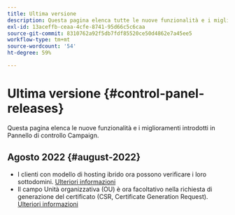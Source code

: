 ```yaml
---
title: Ultima versione
description: Questa pagina elenca tutte le nuove funzionalità e i miglioramenti introdotti in Pannello di controllo Campaign
exl-id: 13aceffb-ceaa-4cfe-8741-95d66c5c6caa
source-git-commit: 8310762a92f5db7fdf85520ce50d4862e7a45ee5
workflow-type: tm+mt
source-wordcount: '54'
ht-degree: 59%

---
```


# Ultima versione {#control-panel-releases}

Questa pagina elenca le nuove funzionalità e i miglioramenti introdotti in Pannello di controllo Campaign.

## Agosto 2022 {#august-2022}

* I clienti con modello di hosting ibrido ora possono verificare i loro sottodomini. [Ulteriori informazioni](../subdomains-certificates/using/monitoring-subdomains.md)
* Il campo Unità organizzativa (OU) è ora facoltativo nella richiesta di generazione del certificato (CSR, Certificate Generation Request). [Ulteriori informazioni](../subdomains-certificates/using/renewing-subdomain-certificate.md)
